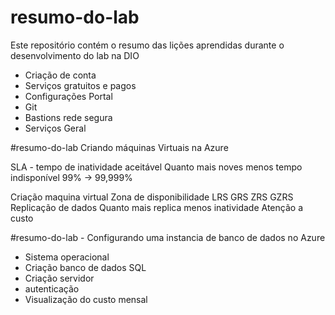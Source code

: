 # resumo-do-lab
Este repositório contém o resumo das lições aprendidas durante o desenvolvimento do lab na DIO

- Criação de conta
- Serviços gratuitos e pagos
- Configurações Portal
- Git
- Bastions rede segura
- Serviços Geral


#resumo-do-lab Criando máquinas Virtuais na Azure

SLA - tempo de inatividade aceitável
Quanto mais noves menos tempo indisponível
99% -> 99,999%

Criação maquina virtual
Zona de disponibilidade
LRS
GRS
ZRS
GZRS
Replicação de dados
Quanto mais replica menos inatividade
Atenção a custo


#resumo-do-lab - Configurando uma instancia de banco de dados no Azure

 - Sistema operacional
 - Criação banco de dados SQL
 - Criação servidor 
 - autenticação
 - Visualização do custo mensal
